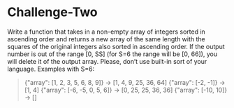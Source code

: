 # Challenge-Two
Write a function that takes in a non-empty array of integers sorted in ascending order and returns a
new array of the same length with the squares of the original integers also sorted in ascending
order. If the output number is out of the range [0, SS] (for S=6 the range will be [0, 66]), you will
delete it of the output array. Please, don’t use built-in sort of your language.
Examples with S=6:
> {"array": [1, 2, 3, 5, 6, 8, 9]} -> [1, 4, 9, 25, 36, 64]
> {"array": [-2, -1]} -> [1, 4]
> {"array": [-6, -5, 0, 5, 6]} -> [0, 25, 25, 36, 36]
> {"array": [-10, 10]} -> []

